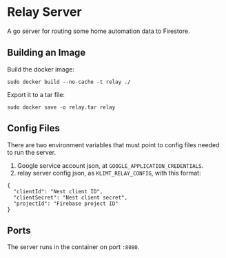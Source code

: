 # Relay Server

A go server for routing some home automation data to Firestore.

## Building an Image

Build the docker image:
```
sudo docker build --no-cache -t relay ./
```

Export it to a tar file:
```
sudo docker save -o relay.tar relay
```

## Config Files

There are two environment variables that must point to config files needed to run the server.
1. Google service account json, at `GOOGLE_APPLICATION_CREDENTIALS`.
2. relay server config json, as `KLIMT_RELAY_CONFIG`, with this format:

```
{
  "clientId": "Nest client ID",
  "clientSecret": "Nest client secret",
  "projectId": "Firebase project ID"
}
```

## Ports

The server runs in the container on port `:8080`. 